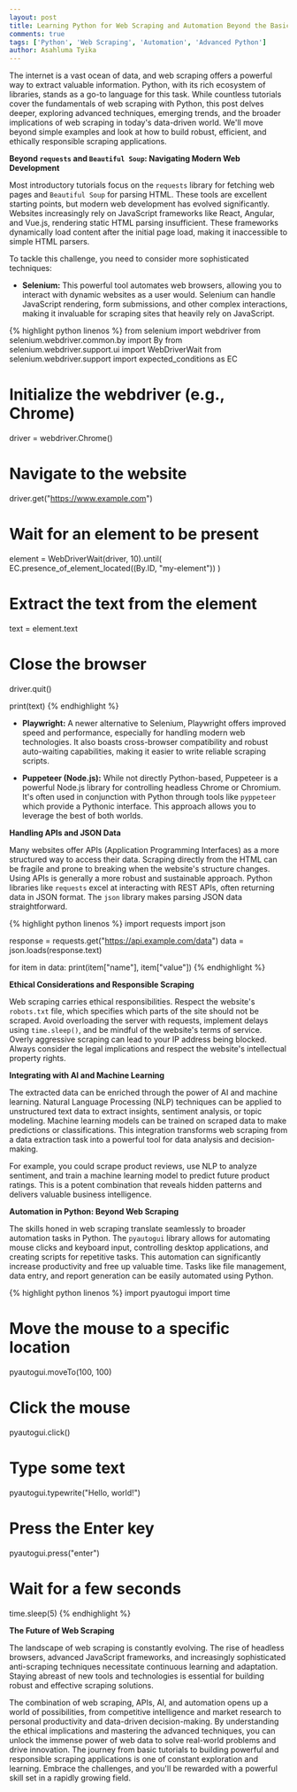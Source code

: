```yaml
---
layout: post
title: Learning Python for Web Scraping and Automation Beyond the Basics
comments: true
tags: ['Python', 'Web Scraping', 'Automation', 'Advanced Python']
author: Asahluma Tyika
---
```



The internet is a vast ocean of data, and web scraping offers a powerful way to extract valuable information. Python, with its rich ecosystem of libraries, stands as a go-to language for this task.  While countless tutorials cover the fundamentals of web scraping with Python, this post delves deeper, exploring advanced techniques, emerging trends, and the broader implications of web scraping in today's data-driven world. We'll move beyond simple examples and look at how to build robust, efficient, and ethically responsible scraping applications.


**Beyond `requests` and `Beautiful Soup`: Navigating Modern Web Development**

Most introductory tutorials focus on the `requests` library for fetching web pages and `Beautiful Soup` for parsing HTML. These tools are excellent starting points, but modern web development has evolved significantly.  Websites increasingly rely on JavaScript frameworks like React, Angular, and Vue.js, rendering static HTML parsing insufficient. These frameworks dynamically load content after the initial page load, making it inaccessible to simple HTML parsers.


To tackle this challenge, you need to consider more sophisticated techniques:

* **Selenium:**  This powerful tool automates web browsers, allowing you to interact with dynamic websites as a user would.  Selenium can handle JavaScript rendering, form submissions, and other complex interactions, making it invaluable for scraping sites that heavily rely on JavaScript.

{% highlight python linenos %}
from selenium import webdriver
from selenium.webdriver.common.by import By
from selenium.webdriver.support.ui import WebDriverWait
from selenium.webdriver.support import expected_conditions as EC

# Initialize the webdriver (e.g., Chrome)
driver = webdriver.Chrome()

# Navigate to the website
driver.get("https://www.example.com")

# Wait for an element to be present
element = WebDriverWait(driver, 10).until(
    EC.presence_of_element_located((By.ID, "my-element"))
)

# Extract the text from the element
text = element.text

# Close the browser
driver.quit()

print(text)
{% endhighlight %}


* **Playwright:**  A newer alternative to Selenium, Playwright offers improved speed and performance, especially for handling modern web technologies.  It also boasts cross-browser compatibility and robust auto-waiting capabilities, making it easier to write reliable scraping scripts.

* **Puppeteer (Node.js):** While not directly Python-based, Puppeteer is a powerful Node.js library for controlling headless Chrome or Chromium. It's often used in conjunction with Python through tools like `pyppeteer` which provide a Pythonic interface. This approach allows you to leverage the best of both worlds.

**Handling APIs and JSON Data**

Many websites offer APIs (Application Programming Interfaces) as a more structured way to access their data.  Scraping directly from the HTML can be fragile and prone to breaking when the website's structure changes.  Using APIs is generally a more robust and sustainable approach.  Python libraries like `requests` excel at interacting with REST APIs, often returning data in JSON format.  The `json` library makes parsing JSON data straightforward.


{% highlight python linenos %}
import requests
import json

response = requests.get("https://api.example.com/data")
data = json.loads(response.text)

for item in data:
    print(item["name"], item["value"])
{% endhighlight %}


**Ethical Considerations and Responsible Scraping**

Web scraping carries ethical responsibilities.  Respect the website's `robots.txt` file, which specifies which parts of the site should not be scraped.  Avoid overloading the server with requests, implement delays using `time.sleep()`, and be mindful of the website's terms of service.  Overly aggressive scraping can lead to your IP address being blocked.  Always consider the legal implications and respect the website's intellectual property rights.


**Integrating with AI and Machine Learning**

The extracted data can be enriched through the power of AI and machine learning.  Natural Language Processing (NLP) techniques can be applied to unstructured text data to extract insights, sentiment analysis, or topic modeling.  Machine learning models can be trained on scraped data to make predictions or classifications.  This integration transforms web scraping from a data extraction task into a powerful tool for data analysis and decision-making.

For example, you could scrape product reviews, use NLP to analyze sentiment, and train a machine learning model to predict future product ratings.  This is a potent combination that reveals hidden patterns and delivers valuable business intelligence.

**Automation in Python: Beyond Web Scraping**

The skills honed in web scraping translate seamlessly to broader automation tasks in Python.  The `pyautogui` library allows for automating mouse clicks and keyboard input, controlling desktop applications, and creating scripts for repetitive tasks.  This automation can significantly increase productivity and free up valuable time.  Tasks like file management, data entry, and report generation can be easily automated using Python.


{% highlight python linenos %}
import pyautogui
import time

# Move the mouse to a specific location
pyautogui.moveTo(100, 100)

# Click the mouse
pyautogui.click()

# Type some text
pyautogui.typewrite("Hello, world!")

# Press the Enter key
pyautogui.press("enter")

# Wait for a few seconds
time.sleep(5)
{% endhighlight %}


**The Future of Web Scraping**

The landscape of web scraping is constantly evolving.  The rise of headless browsers, advanced JavaScript frameworks, and increasingly sophisticated anti-scraping techniques necessitate continuous learning and adaptation. Staying abreast of new tools and technologies is essential for building robust and effective scraping solutions.

The combination of web scraping, APIs, AI, and automation opens up a world of possibilities, from competitive intelligence and market research to personal productivity and data-driven decision-making. By understanding the ethical implications and mastering the advanced techniques, you can unlock the immense power of web data to solve real-world problems and drive innovation.  The journey from basic tutorials to building powerful and responsible scraping applications is one of constant exploration and learning.  Embrace the challenges, and you'll be rewarded with a powerful skill set in a rapidly growing field.
